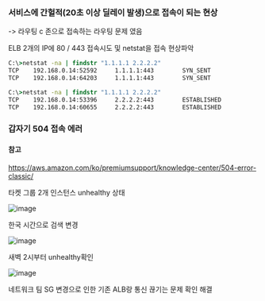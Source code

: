 ### 서비스에 간헐적(20초 이상 딜레이 발생)으로 접속이 되는 현상

-> 라우팅 c 존으로 접속하는 라우팅 문제 였음

ELB 2개의 IP에 80 / 443 접속시도 및 netstat을 접속 현상파악

```cmd
C:\>netstat -na | findstr "1.1.1.1 2.2.2.2"
TCP    192.168.0.14:52592     1.1.1.1:443        SYN_SENT
TCP    192.168.0.14:64203     1.1.1.1:443        SYN_SENT

C:\>netstat -na | findstr "1.1.1.1 2.2.2.2"
TCP    192.168.0.14:53396     2.2.2.2:443        ESTABLISHED
TCP    192.168.0.14:60655     2.2.2.2:443        ESTABLISHED
```

### 갑자기 504 접속 에러

#### 참고

https://aws.amazon.com/ko/premiumsupport/knowledge-center/504-error-classic/

타켓 그룹 2개 인스턴스 unhealthy 상태

![image](https://user-images.githubusercontent.com/38831314/154779625-55140750-a05c-437d-b052-eff37da6f0dc.png)

한국 시간으로 검색 변경

![image](https://user-images.githubusercontent.com/38831314/154779744-8132e0a0-3c5e-4505-bcdc-fd113a39ccfe.png)

새벽 2시부터 unhealthy확인

![image](https://user-images.githubusercontent.com/38831314/154779670-1a6bf5d3-3eb2-48c9-9288-6d12e69d7c6e.png)

네트워크 팀 SG 변경으로 인한 기존 ALB랑 통신 끊기는 문제 확인 해결

